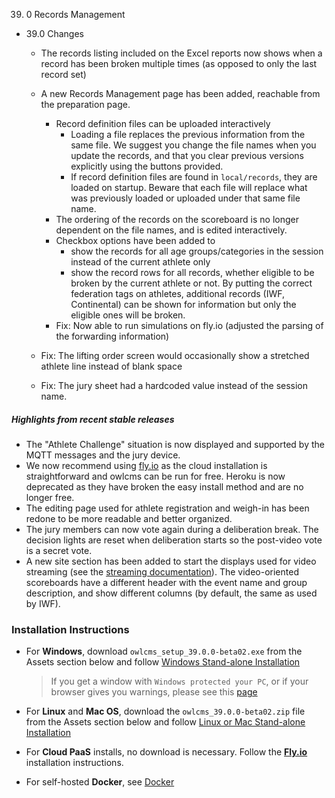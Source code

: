 39. 0 Records Management

- 39.0 Changes

  - The records listing included on the Excel reports now shows when a record has been broken multiple times (as opposed to only the last record set)
    
  - A new Records Management page has been added, reachable from the preparation page.
    - Record definition files can be uploaded interactively 
      - Loading a file replaces the previous information from the same file.  We suggest you change the file names when you update the records, and that you clear previous versions explicitly using the buttons provided.
      - If record definition files are found in `local/records`, they are  loaded on startup. Beware that each file will replace what was previously loaded or uploaded under that same file name.
    - The ordering of the records on the scoreboard is no longer dependent on the file names, and is edited interactively.
    - Checkbox options have been added to
      - show the records for all age groups/categories in the session instead of the current athlete only
      - show the record rows for all records, whether eligible to be broken by the current athlete or not.  By putting the correct federation tags on athletes, additional records (IWF, Continental) can be shown for information but only the eligible ones will be broken.
    - Fix: Now able to run simulations on fly.io (adjusted the parsing of the forwarding information)
    
  - Fix: The lifting order screen would occasionally show a stretched athlete line instead of blank space
  
  - Fix: The jury sheet had a hardcoded value instead of the session name.

##### Highlights from recent stable releases

- The "Athlete Challenge" situation is now displayed and supported by the MQTT messages and the jury device.
- We now recommend using [fly.io](https://owlcms.github.io/owlcms4-prerelease/#/Fly) as the cloud installation is straightforward and owlcms can be run for free. Heroku is now deprecated as they have broken the easy install method and are no longer free.
- The editing page used for athlete registration and weigh-in has been redone to be more readable and better organized.
- The jury members can now vote again during a deliberation break. The decision lights are reset when deliberation starts so the post-video vote is a secret vote. 
- A new site section has been added to start the displays used for video streaming (see the [streaming documentation](https://owlcms.github.io/owlcms4-prerelease/#/OBS?id=_2-setup-owlcms-with-some-data)). The video-oriented scoreboards have a different header with the event name and group description, and show different columns (by default, the same as used by IWF).


### **Installation Instructions**

  - For **Windows**, download `owlcms_setup_39.0.0-beta02.exe` from the Assets section below and follow [Windows Stand-alone Installation](https://owlcms.github.io/owlcms4-prerelease/#/LocalWindowsSetup)

    > If you get a window with `Windows protected your PC`, or if your browser gives you warnings, please see this [page](https://owlcms.github.io/owlcms4-prerelease/#/DefenderOff)

  - For **Linux** and **Mac OS**, download the `owlcms_39.0.0-beta02.zip` file from the Assets section below and follow [Linux or Mac Stand-alone Installation](https://owlcms.github.io/owlcms4-prerelease/#/LocalLinuxMacSetup)

  - For **Cloud PaaS** installs, no download is necessary. Follow the **[Fly.io](https://owlcms.github.io/owlcms4-prerelease/#Fly)** installation instructions.

  - For self-hosted **Docker**, see [Docker](https://owlcms.github.io/owlcms4-prerelease/#/LocalWindowsSetup)
